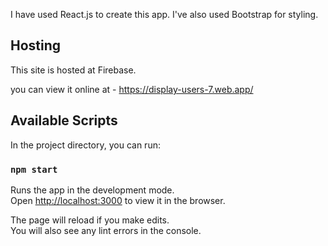 
I have used React.js to create this app. I've also used Bootstrap for styling.

## Hosting

This site is hosted at Firebase.

you can view it online at - https://display-users-7.web.app/

## Available Scripts

In the project directory, you can run:

### `npm start`

Runs the app in the development mode.\
Open [http://localhost:3000](http://localhost:3000) to view it in the browser.

The page will reload if you make edits.\
You will also see any lint errors in the console.
